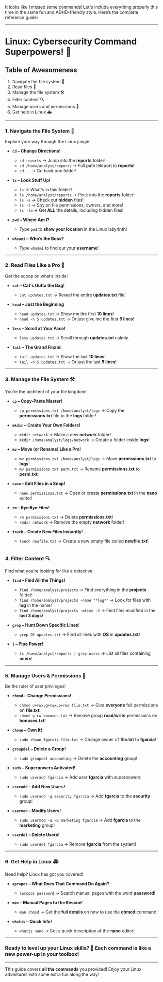 It looks like I missed some commands! Let's include everything properly this time in the same fun and ADHD-friendly style. Here’s the complete reference guide:

---

# **Linux: Cybersecurity Command Superpowers! 🌟**

## **Table of Awesomeness**  
1. Navigate the file system 🧭  
2. Read files 📜  
3. Manage the file system 🛠️  
4. Filter content 🔍  
5. Manage users and permissions 👤  
6. Get help in Linux 🚑

---

### **1. Navigate the File System 🧭**  
Explore your way through the Linux jungle!

- **`cd` – Change Directions!**  
  - `cd reports` -> Jump into the **reports** folder!  
  - `cd /home/analyst/reports` -> Full path teleport to **reports**!  
  - `cd ..` -> Go back one folder!

- **`ls` – Look Stuff Up!**  
  - `ls` -> What's in this folder?  
  - `ls /home/analyst/reports` -> Peek into the **reports** folder!  
  - `ls -a` -> Check out **hidden** files!  
  - `ls -l` -> Spy on file permissions, owners, and more!  
  - `ls -la` -> Get **ALL** the details, including hidden files!  

- **`pwd` – Where Am I?**  
  - Type `pwd` to **show your location** in the Linux labyrinth!

- **`whoami` – Who’s the Boss?**  
  - Type `whoami` to find out your **username**!

---

### **2. Read Files Like a Pro 📜**  
Get the scoop on what’s inside!

- **`cat` – Cat's Outta the Bag!**  
  - `cat updates.txt` -> Reveal the entire **updates.txt** file!

- **`head` – Just the Beginning**  
  - `head updates.txt` -> Show me the first **10 lines**!  
  - `head -n 5 updates.txt` -> Or just give me the first **5 lines**!

- **`less` – Scroll at Your Pace!**  
  - `less updates.txt` -> Scroll through **updates.txt** calmly.

- **`tail` – The Grand Finale!**  
  - `tail updates.txt` -> Show the last **10 lines**!  
  - `tail -n 5 updates.txt` -> Or just the last **5 lines**!

---

### **3. Manage the File System 🛠️**  
You’re the architect of your file kingdom!

- **`cp` – Copy-Paste Master!**  
  - `cp permissions.txt /home/analyst/logs` -> Copy the **permissions.txt** file to the **logs** folder!

- **`mkdir` – Create Your Own Folders!**  
  - `mkdir network` -> Make a new **network** folder!  
  - `mkdir /home/analyst/logs/network` -> Create a folder inside **logs**!

- **`mv` – Move (or Rename) Like a Pro!**  
  - `mv permissions.txt /home/analyst/logs` -> Move **permissions.txt** to **logs**!  
  - `mv permissions.txt perm.txt` -> Rename **permissions.txt** to **perm.txt**!

- **`nano` – Edit Files in a Snap!**  
  - `nano permissions.txt` -> Open or create **permissions.txt** in the **nano** editor!

- **`rm` – Bye Bye Files!**  
  - `rm permissions.txt` -> Delete **permissions.txt**!  
  - `rmdir network` -> Remove the empty **network** folder!

- **`touch` – Create New Files Instantly!**  
  - `touch newfile.txt` -> Create a new empty file called **newfile.txt**!

---

### **4. Filter Content 🔍**  
Find what you're looking for like a detective!

- **`find` – Find All the Things!**  
  - `find /home/analyst/projects` -> Find everything in the **projects** folder!  
  - `find /home/analyst/projects -name "*log*"` -> Look for files with **log** in the name!  
  - `find /home/analyst/projects -mtime -3` -> Find files modified in the **last 3 days**!

- **`grep` – Hunt Down Specific Lines!**  
  - `grep OS updates.txt` -> Find all lines with **OS** in **updates.txt**!

- **`|` – Pipe Power!**  
  - `ls /home/analyst/reports | grep users` -> List all files containing **users**!

---

### **5. Manage Users & Permissions 👤**  
Be the ruler of user privileges!

- **`chmod` – Change Permissions!**  
  - `chmod u+rwx,g+rwx,o+rwx file.txt` -> Give **everyone** full permissions on **file.txt**!  
  - `chmod g-rw bonuses.txt` -> Remove group **read/write** permissions on **bonuses.txt**!  

- **`chown` – Own It!**  
  - `sudo chown fgarcia file.txt` -> Change owner of **file.txt** to **fgarcia**!  

- **`groupdel` – Delete a Group!**  
  - `sudo groupdel accounting` -> Delete the **accounting** group!  

- **`sudo` – Superpowers Activated!**  
  - `sudo useradd fgarcia` -> Add user **fgarcia** with superpowers!  

- **`useradd` – Add New Users!**  
  - `sudo useradd -g security fgarcia` -> Add **fgarcia** to the **security** group!  

- **`usermod` – Modify Users!**  
  - `sudo usermod -a -G marketing fgarcia` -> Add **fgarcia** to the **marketing** group!  

- **`userdel` – Delete Users!**  
  - `sudo userdel fgarcia` -> Remove **fgarcia** from the system!  

---

### **6. Get Help in Linux 🚑**  
Need help? Linux has got you covered!

- **`apropos` – What Does That Command Do Again?**  
  - `apropos password` -> Search manual pages with the word **password**!

- **`man` – Manual Pages to the Rescue!**  
  - `man chmod` -> Get the **full details** on how to use the **chmod** command!

- **`whatis` – Quick Info!**  
  - `whatis nano` -> Get a quick description of the **nano** editor!

---

### **Ready to level up your Linux skills? 🚀 Each command is like a new power-up in your toolbox!**

---

This guide covers **all the commands** you provided! Enjoy your Linux adventures with some extra fun along the way!